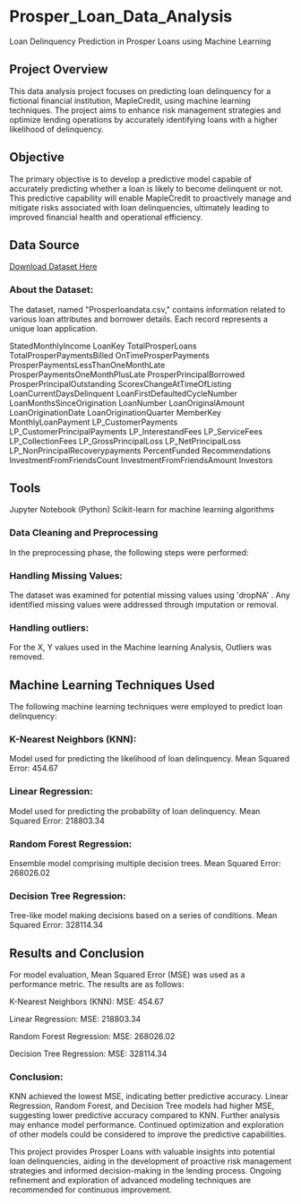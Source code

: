 # Prosper_Loan_Data_Analysis
Loan Delinquency Prediction in Prosper Loans using Machine Learning


## Project Overview
This data analysis project focuses on predicting loan delinquency for a fictional financial institution, MapleCredit, using machine learning techniques. The project aims to enhance risk management strategies and optimize lending operations by accurately identifying loans with a higher likelihood of delinquency.


## Objective
The primary objective is to develop a predictive model capable of accurately predicting whether a loan is likely to become delinquent or not. This predictive capability will enable MapleCredit to proactively manage and mitigate risks associated with loan delinquencies, ultimately leading to improved financial health and operational efficiency.


## Data Source
[Download Dataset Here](https://www.kaggle.com/datasets/henryokam/prosper-loan-data)

### About the Dataset:
The dataset, named "Prosperloandata.csv," contains information related to various loan attributes and borrower details. Each record represents a unique loan application.

 StatedMonthlyIncome	LoanKey	TotalProsperLoans	TotalProsperPaymentsBilled	OnTimeProsperPayments	ProsperPaymentsLessThanOneMonthLate	ProsperPaymentsOneMonthPlusLate	ProsperPrincipalBorrowed	ProsperPrincipalOutstanding	ScorexChangeAtTimeOfListing	LoanCurrentDaysDelinquent	LoanFirstDefaultedCycleNumber	LoanMonthsSinceOrigination	LoanNumber	LoanOriginalAmount	LoanOriginationDate	LoanOriginationQuarter	MemberKey	MonthlyLoanPayment	LP_CustomerPayments	LP_CustomerPrincipalPayments	LP_InterestandFees	LP_ServiceFees	LP_CollectionFees	LP_GrossPrincipalLoss	LP_NetPrincipalLoss	LP_NonPrincipalRecoverypayments	PercentFunded	Recommendations	InvestmentFromFriendsCount	InvestmentFromFriendsAmount	Investors


## Tools
Jupyter Notebook (Python)
Scikit-learn for machine learning algorithms

### Data Cleaning and Preprocessing
In the preprocessing phase, the following steps were performed:

### Handling Missing Values:
The dataset was examined for potential missing values using 'dropNA' . Any identified missing values were addressed through imputation or removal.

### Handling outliers:
For the X, Y values used in the Machine learning Analysis, Outliers was removed.


## Machine Learning Techniques Used
The following machine learning techniques were employed to predict loan delinquency:

### K-Nearest Neighbors (KNN):
Model used for predicting the likelihood of loan delinquency.
Mean Squared Error: 454.67

### Linear Regression:
Model used for predicting the probability of loan delinquency.
Mean Squared Error: 218803.34

### Random Forest Regression:
Ensemble model comprising multiple decision trees.
Mean Squared Error: 268026.02

### Decision Tree Regression:
Tree-like model making decisions based on a series of conditions.
Mean Squared Error: 328114.34


## Results and Conclusion
For model evaluation, Mean Squared Error (MSE) was used as a performance metric. The results are as follows:

K-Nearest Neighbors (KNN):
MSE: 454.67

Linear Regression:
MSE: 218803.34

Random Forest Regression:
MSE: 268026.02

Decision Tree Regression:
MSE: 328114.34

### Conclusion:
KNN achieved the lowest MSE, indicating better predictive accuracy.
Linear Regression, Random Forest, and Decision Tree models had higher MSE, suggesting lower predictive accuracy compared to KNN.
Further analysis may enhance model performance.
Continued optimization and exploration of other models could be considered to improve the predictive capabilities.

This project provides Prosper Loans  with valuable insights into potential loan delinquencies, aiding in the development of proactive risk management strategies and informed decision-making in the lending process. Ongoing refinement and exploration of advanced modeling techniques are recommended for continuous improvement.





